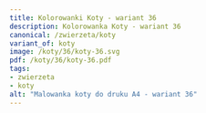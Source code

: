 ```yaml
---
title: Kolorowanki Koty - wariant 36
description: Kolorowanka Koty - wariant 36
canonical: /zwierzeta/koty
variant_of: koty
image: /koty/36/koty-36.svg
pdf: /koty/36/koty-36.pdf
tags:
- zwierzeta
- koty
alt: "Malowanka koty do druku A4 - wariant 36"
---
```

